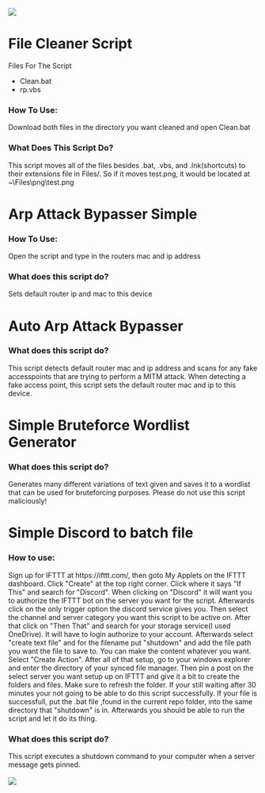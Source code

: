 
<img src="https://capsule-render.vercel.app/api?type=slice&color=07b1ff&height=315&section=header&text=Simple%20MSDOS%20Scripts&fontSize=60&fontColor=07ff1a" /></img>
<br />
# File Cleaner Script
Files For The Script
<br />
+ Clean.bat
+ rp.vbs
<h3>How To Use:</h3>
Download both files in the directory you want cleaned and open Clean.bat<br />
<h3>What Does This Script Do?</h3>
This script moves all of the files besides .bat, .vbs, and .lnk(shortcuts) to their extensions file in Files/. So if it moves test.png, it would be located at ~\Files\png\test.png
<br>
<h1>Arp Attack Bypasser Simple</h1>
<h3>How To Use:</h3>
Open the script and type in the routers mac and ip address<br />
<h3>What does this script do?</h3>
Sets default router ip and mac to this device<br />
<h1>Auto Arp Attack Bypasser</h1>
<h3>What does this script do?</h3>
This script detects default router mac and ip address and scans for any fake accesspoints that are trying to perform a MITM attack. When detecting a fake access point, this script sets the default router mac and ip to this device.<br />
<h1>Simple Bruteforce Wordlist Generator</h1>
<h3>What does this script do?</h3>
Generates many different variations of text given and saves it to a wordlist that can be used for bruteforcing purposes. Please do not use this script maliciously!<br />
<h1>Simple Discord to batch file</h1>
<h3>How to use:</h3>
Sign up for IFTTT at https://ifttt.com/, then goto My Applets on the IFTTT dashboard. Click "Create" at the top right corner. Click where it says "If This" and search for "Discord". When clicking on "Discord" it will want you to authorize the IFTTT bot on the server you want for the script. Afterwards click on the only trigger option the discord service gives you. Then select the channel and server category you want this script to be active on. After that click on "Then That" and search for your storage service(I used OneDrive). It will have to login authorize to your account. Afterwards select "create text file" and for the filename put "shutdown" and add the file path you want the file to save to. You can make the content whatever you want. Select "Create Action". After all of that setup, go to your windows explorer and enter the directory of your synced file manager. Then pin a post on the select server you want setup up on IFTTT and give it a bit to create the folders and files. Make sure to refresh the folder. If your still waiting after 30 minutes your not going to be able to do this script successfully. If your file is successfull, put the .bat file ,found in the current repo folder, into the same directory that "shutdown" is in. Afterwards you should be able to run the script and let it do its thing.<br />
<h3>What does this script do?</h3>
This script executes a shutdown command to your computer when a server message gets pinned.</br >
<br />
<img src="https://capsule-render.vercel.app/api?type=rect&color=ffffff&height=100&section=header&text=Anything%20I%20Post%20On%20Github%20Is OpenSource&fontSize=40&fontColor=07ff1a" /></img>


